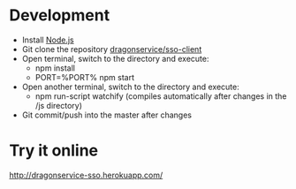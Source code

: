 # Development
- Install [Node.js](http://nodejs.org/)
- Git clone the repository [dragonservice/sso-client](https://github.com/dragonservice/sso-client.git)
- Open terminal, switch to the directory and execute:
  - npm install
  - PORT=%PORT% npm start
- Open another terminal, switch to the directory and execute:
  - npm run-script watchify (compiles automatically after changes in the /js directory)
- Git commit/push into the master after changes

# Try it online
http://dragonservice-sso.herokuapp.com/
